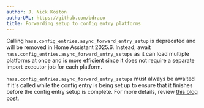```yaml
---
author: J. Nick Koston
authorURL: https://github.com/bdraco
title: Forwarding setup to config entry platforms
---
```


Calling `hass.config_entries.async_forward_entry_setup` is deprecated and will be removed in Home Assistant 2025.6. Instead, await `hass.config_entries.async_forward_entry_setups` as it can load multiple platforms at once and is more efficient since it does not require a separate import executor job for each platform.

`hass.config_entries.async_forward_entry_setups` must always be awaited if it's called while the config entry is being set up to ensure that it finishes before the config entry setup is complete. For more details, review [this blog post](https://developers.home-assistant.io/blog/2022/07/08/config_entry_forwards).
